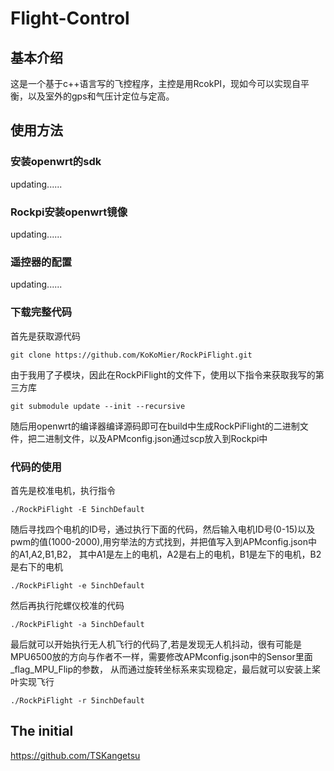 # Flight-Control
## 基本介绍
这是一个基于c++语言写的飞控程序，主控是用RcokPI，现如今可以实现自平衡，以及室外的gps和气压计定位与定高。
## 使用方法
### 安装openwrt的sdk
updating......
### Rockpi安装openwrt镜像
updating......
### 遥控器的配置
updating......
### 下载完整代码
首先是获取源代码
```
git clone https://github.com/KoKoMier/RockPiFlight.git
```
由于我用了子模块，因此在RockPiFlight的文件下，使用以下指令来获取我写的第三方库
```
git submodule update --init --recursive
```
随后用openwrt的编译器编译源码即可在build中生成RockPiFlight的二进制文件，把二进制文件，以及APMconfig.json通过scp放入到Rockpi中
### 代码的使用
首先是校准电机，执行指令
```
./RockPiFlight -E 5inchDefault
```
随后寻找四个电机的ID号，通过执行下面的代码，然后输入电机ID号(0-15)以及pwm的值(1000-2000),用穷举法的方式找到，并把值写入到APMconfig.json中的A1,A2,B1,B2，
其中A1是左上的电机，A2是右上的电机，B1是左下的电机，B2是右下的电机
```
./RockPiFlight -e 5inchDefault
```
然后再执行陀螺仪校准的代码
```
./RockPiFlight -a 5inchDefault
```
最后就可以开始执行无人机飞行的代码了,若是发现无人机抖动，很有可能是MPU6500放的方向与作者不一样，需要修改APMconfig.json中的Sensor里面_flag_MPU_Flip的参数，
从而通过旋转坐标系来实现稳定，最后就可以安装上桨叶实现飞行
```
./RockPiFlight -r 5inchDefault
```
## The initial
https://github.com/TSKangetsu

